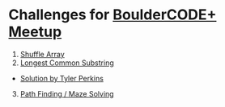 # Challenges for [BoulderCODE+ Meetup](http://www.meetup.com/BoulderCODEplus/events/229441052/)

1. [Shuffle Array](https://github.com/stevewitman/challenges/blob/master/01_shuffle_array.md)
2. [Longest Common Substring](https://github.com/stevewitman/challenges/blob/master/02_longest_common_substring.md)
* [Solution by Tyler Perkins](https://github.com/stevewitman/challenges/tree/master/cljs-solutions)
3. [Path Finding / Maze Solving](https://github.com/stevewitman/challenges/blob/master/03_maze_pathfinder.md)
